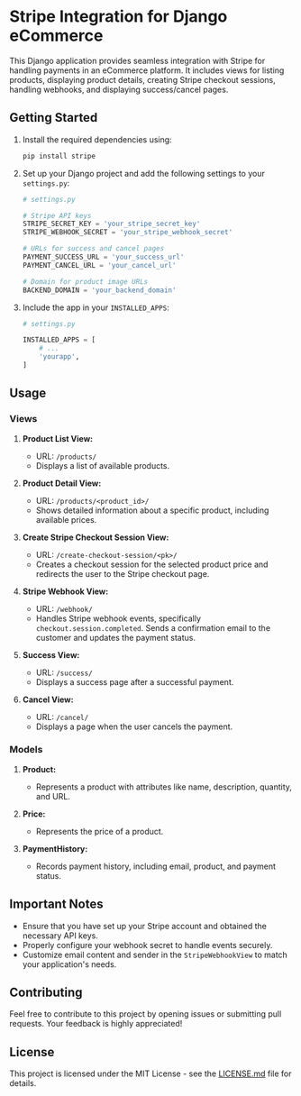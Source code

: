 
# Stripe Integration for Django eCommerce

This Django application provides seamless integration with Stripe for handling payments in an eCommerce platform. It includes views for listing products, displaying product details, creating Stripe checkout sessions, handling webhooks, and displaying success/cancel pages.

## Getting Started

1. Install the required dependencies using:

   ```bash
   pip install stripe
   ```
2. Set up your Django project and add the following settings to your `settings.py`:

   ```python
   # settings.py

   # Stripe API keys
   STRIPE_SECRET_KEY = 'your_stripe_secret_key'
   STRIPE_WEBHOOK_SECRET = 'your_stripe_webhook_secret'

   # URLs for success and cancel pages
   PAYMENT_SUCCESS_URL = 'your_success_url'
   PAYMENT_CANCEL_URL = 'your_cancel_url'

   # Domain for product image URLs
   BACKEND_DOMAIN = 'your_backend_domain'
   ```
3. Include the app in your `INSTALLED_APPS`:

   ```python
   # settings.py

   INSTALLED_APPS = [
       # ...
       'yourapp',
   ]
   ```

## Usage

### Views

1. **Product List View:**

   - URL: `/products/`
   - Displays a list of available products.
2. **Product Detail View:**

   - URL: `/products/<product_id>/`
   - Shows detailed information about a specific product, including available prices.
3. **Create Stripe Checkout Session View:**

   - URL: `/create-checkout-session/<pk>/`
   - Creates a checkout session for the selected product price and redirects the user to the Stripe checkout page.
4. **Stripe Webhook View:**

   - URL: `/webhook/`
   - Handles Stripe webhook events, specifically `checkout.session.completed`. Sends a confirmation email to the customer and updates the payment status.
5. **Success View:**

   - URL: `/success/`
   - Displays a success page after a successful payment.
6. **Cancel View:**

   - URL: `/cancel/`
   - Displays a page when the user cancels the payment.

### Models

1. **Product:**

   - Represents a product with attributes like name, description, quantity, and URL.
2. **Price:**

   - Represents the price of a product.
3. **PaymentHistory:**

   - Records payment history, including email, product, and payment status.

## Important Notes

- Ensure that you have set up your Stripe account and obtained the necessary API keys.
- Properly configure your webhook secret to handle events securely.
- Customize email content and sender in the `StripeWebhookView` to match your application's needs.

## Contributing

Feel free to contribute to this project by opening issues or submitting pull requests. Your feedback is highly appreciated!

## License

This project is licensed under the MIT License - see the [LICENSE.md](LICENSE.md) file for details.
